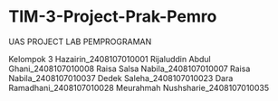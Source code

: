 # TIM-3-Project-Prak-Pemro
UAS PROJECT LAB PEMPROGRAMAN

Kelompok 3
Hazairin_2408107010001
Rijaluddin Abdul Ghani_2408107010008
Raisa Salsa Nabila_2408107010007
Raisa Nabila_2408107010037
Dedek Saleha_2408107010023
Dara Ramadhani_2408107010028
Meurahmah Nushsharie_2408107010035
